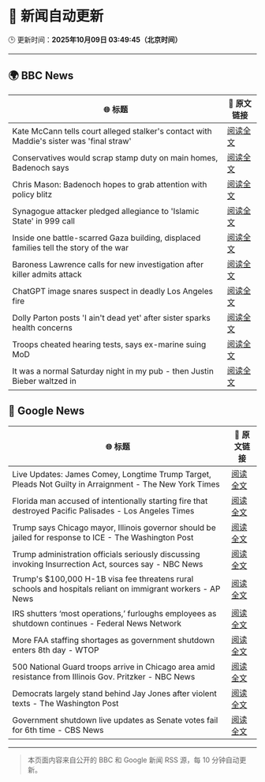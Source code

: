 # 🧠 新闻自动更新

🕒 更新时间：**2025年10月09日 03:49:45（北京时间）**

---

## 🌍 BBC News

| 🌐 标题 | 🔗 原文链接 |
|--------|-------------|
| Kate McCann tells court alleged stalker's contact with Maddie's sister was 'final straw' | [阅读全文](https://www.bbc.com/news/articles/cnvr0723np8o?at_medium=RSS&at_campaign=rss) |
| Conservatives would scrap stamp duty on main homes, Badenoch says | [阅读全文](https://www.bbc.com/news/articles/c20zv94ldpko?at_medium=RSS&at_campaign=rss) |
| Chris Mason: Badenoch hopes to grab attention with policy blitz | [阅读全文](https://www.bbc.com/news/articles/cwywrpelp7jo?at_medium=RSS&at_campaign=rss) |
| Synagogue attacker pledged allegiance to 'Islamic State' in 999 call | [阅读全文](https://www.bbc.com/news/articles/c3drj0dxmr9o?at_medium=RSS&at_campaign=rss) |
| Inside one battle-scarred Gaza building, displaced families tell the story of the war | [阅读全文](https://www.bbc.com/news/articles/cy4jz7l7qv8o?at_medium=RSS&at_campaign=rss) |
| Baroness Lawrence calls for new investigation after killer admits attack | [阅读全文](https://www.bbc.com/news/articles/c4gj17q2jqgo?at_medium=RSS&at_campaign=rss) |
| ChatGPT image snares suspect in deadly Los Angeles fire | [阅读全文](https://www.bbc.com/news/articles/c8exz5yg14ko?at_medium=RSS&at_campaign=rss) |
| Dolly Parton posts 'I ain't dead yet' after sister sparks health concerns | [阅读全文](https://www.bbc.com/news/articles/cjd1m3y00dxo?at_medium=RSS&at_campaign=rss) |
| Troops cheated hearing tests, says ex-marine suing MoD | [阅读全文](https://www.bbc.com/news/articles/cvgnrk2jz0no?at_medium=RSS&at_campaign=rss) |
| It was a normal Saturday night in my pub - then Justin Bieber waltzed in | [阅读全文](https://www.bbc.com/news/articles/cjw7554z85eo?at_medium=RSS&at_campaign=rss) |

## 📰 Google News

| 🌐 标题 | 🔗 原文链接 |
|--------|-------------|
| Live Updates: James Comey, Longtime Trump Target, Pleads Not Guilty in Arraignment - The New York Times | [阅读全文](https://news.google.com/rss/articles/CBMiekFVX3lxTE1wY2VOX0c3b2k3YV9yamVKdFhDNlJ6MGtPOUY1cWtrYkFfeEdCUmZqb05UcTZ3TTVPNWhvOXZYTGdETE1KYVN0czF0N0M4TjdiTEEzOUxaQkN1TTZ5XzI1dVo1MzQxRGlGRm0wQ3JieU9QQXp4R3RMMWd3?oc=5) |
| Florida man accused of intentionally starting fire that destroyed Pacific Palisades - Los Angeles Times | [阅读全文](https://news.google.com/rss/articles/CBMifkFVX3lxTE5oTTdEZTZMdFdNSGE3ZGUyYnlXcXlIckRycEgtdFJxVVpFbzZhUktDaEdxQ3RLYnBhQ0dLMVY5Q2diTGQ2LXRnSzYwU2lIREVsZFZuYkppWVUyVVRJRU9wTHIweDliWndXcFdMc3p5VWxvaFhuandqOFNTTjRDQQ?oc=5) |
| Trump says Chicago mayor, Illinois governor should be jailed for response to ICE - The Washington Post | [阅读全文](https://news.google.com/rss/articles/CBMikAFBVV95cUxQa1ZibEcyWHdUWDFoNVRhX3BDanE4OG1kXzlLR3hZdkRZaWhCc3oxaWx3WEFjdGNWRmhZOVZWQU9SR1N1MmRMVi1iS1NSdEpCckowR2JKRXhLLWNxVER2Z0VBYzhSZkZ3Q2I4V21pX2o1anpHZEZucTR0ZTJyUUxFWDJwUzEyQUVocHdIaWRoLUw?oc=5) |
| Trump administration officials seriously discussing invoking Insurrection Act, sources say - NBC News | [阅读全文](https://news.google.com/rss/articles/CBMixwFBVV95cUxNeVV2R182bW52RHdZNU1mMzVhenJKOFYwXzVvZW1XX21CYVFETzJKQlJBX3I2eWV6WWplZE9aX1N1bDRIUXlkRXZPM21JWkNGcXdUYldDUEdFdjdVOGdvaDNUSm1vcHFaUW1jTDhyVnNEdjFrYTZxZENwUUFjeVBEQjdrZnM3VkNNUVRXT1ppNFV5N1JGUk8tcGJnS0pPeHBTN29OVGFPSzNiQjUxQlVfUW15aE01V1lmVk1MS1JEUTNNbjEwakc40gFWQVVfeXFMTVI4VUUxbnZPVUFMWHJYU3pZbVhDaGI1V3ZSRE5kYVgxRXpDWlFvVThUM09GYXdCc3AtVU5zTHp4c2tBZ1YyQzVvUGdpN3MzVEYzUlA2NWc?oc=5) |
| Trump's $100,000 H-1B visa fee threatens rural schools and hospitals reliant on immigrant workers - AP News | [阅读全文](https://news.google.com/rss/articles/CBMipgFBVV95cUxNM0Q1SUkzRVNaV1pmTFF6TGZBTlFZYTAwSzExazY2UWlJRVpCdDZacmxkRnFHY2FoUmw5dWVxMTY1VTRDRzlXMzVZZHo1Zm9PekcyQklCcUNrenBESVRySU9neHJsdTJHUHdQb3F2aEY5QTktNDBKY3czcWZNWUo0MDhjN2RQQXF0aUh5TlZzOFVzNW5LUmdTZ2J2VzF4NVB6VE1jcjNB?oc=5) |
| IRS shutters ‘most operations,’ furloughs employees as shutdown continues - Federal News Network | [阅读全文](https://news.google.com/rss/articles/CBMiygFBVV95cUxNY2gxc0dpS3FDd3ZqVUJVcHJKdE00VFNOcWZGeWxLVzlMemMtbElWVWVuWVdPNGE0TWh2OVFaRUlobnV0ekl4MTJWQ2pJdG9WNXZ6WDdjdlhRY3dianQ0R3hJZE1GMHY3Rno5djFLQXlIamVJa3RxSTZ2QU1IX21KYllZZ2NaNE5keDNqMjJlVk1jY2lTNUFFZjBsQVhBb3FNb1FVNVFUU3V4NU9EU2hnb3NpcDBMTk1RcVZHdmRsUmhZUzQtNEV3THln?oc=5) |
| More FAA staffing shortages as government shutdown enters 8th day - WTOP | [阅读全文](https://news.google.com/rss/articles/CBMiogFBVV95cUxOTTJVTzNySmEwWmVKY3NpcmdNMWJKX3kyajl6MWNISlZmUzExUnNyX1dFRTZqeVVHUFdEbUVyZXVvN1BhQ09tYmtHMmQ1Nmg1SVNsNE1HODFwa0lmWjNKd0JuN2pSbElzOHgzQ0VMRW1aanRMTk12V25MMjduWUV0WjVBSXhMX0JROVM5MFZYa29zUGRyOHlUUXZWRU5VUnBvM1E?oc=5) |
| 500 National Guard troops arrive in Chicago area amid resistance from Illinois Gov. Pritzker - NBC News | [阅读全文](https://news.google.com/rss/articles/CBMitgFBVV95cUxOdjhlemYzTzN2amt2TnpCWGdlUk5VcWJqb2I0YjdZSEtlOEV4WEpkWUNjdWZfUlNyV29rcGh3bnh3UGRjeHRXdllFTlRhSVZxam9sYlRDM1hNUjZUd1ZCSVZ2N2pERlZnVWlHa1lhaGxWVVc5LVgxN0lHZHZkX2NmME9jN0JjYXg3NldqM3JjbDJFazFJX2wxdG5PbEdldUJhakh4dG15Z3FGekhpNHA3eWtySVZ5Z9IBVkFVX3lxTE1KeXJkbTFsMTc3ZEhnS2lMU2x1T2dtOWhnQmxSa185a2tYVno1djA4T3Z3Nl9mSHZxblhXZ2d2T2F6YzFodWp2TEo4Sk4tN0RjQ2VXUmpB?oc=5) |
| Democrats largely stand behind Jay Jones after violent texts - The Washington Post | [阅读全文](https://news.google.com/rss/articles/CBMinwFBVV95cUxQMU9ORG9DYVl6MUoycUxWNkk1Zkc3WnBGc05tNDBtZnBNQVMzYVR1TUhveTIzTG1xUDlacWt5RUo1VUI5b1ZxdjRDT2gwVmxOZWx0ZGRHOGs2eTZqOWMxd1BRUGRHazZ0VUZjaERtUk5ERTd1U0xvWUxmXzgycUt0QnhNMlBkODNkOG9PR1FHNGdzN3VGQnRINURmbTRxT00?oc=5) |
| Government shutdown live updates as Senate votes fail for 6th time - CBS News | [阅读全文](https://news.google.com/rss/articles/CBMiiwFBVV95cUxPZ2NnTDlBN3FqZ2pBYXJPalFFZ1hpeVNEcXBkMGZhdXg2cFVmcl80MmZOSDdXa0k3TExWVzFycndsblpvUk93eldGeHhseW1IcG8yeXJZYmZlVE03ZjBYUmVqNzhuMWstZ2lkS1NIdTRDMTQwNUNrS0tIU0V4VzJEcHhrcGs0ZmZPcHA40gGQAUFVX3lxTFBXdzdpU0lqS2VpclFpR09zUnAyM0pRZzVLTDZleHlYaHh6Q0dSODJQaXd2bFJ1amZlaE9jN0dkTm9ZZkcxSm15ZmNoampQV19GRzRacFR6cWZHUWpMeFdhWURMd082cUwwZnpybkNfcGFYd3doX3BSZk5UUlY0NGhMR2tmTC1iUGFkOWtFTTZ0RQ?oc=5) |

---
> 本页面内容来自公开的 BBC 和 Google 新闻 RSS 源，每 10 分钟自动更新。